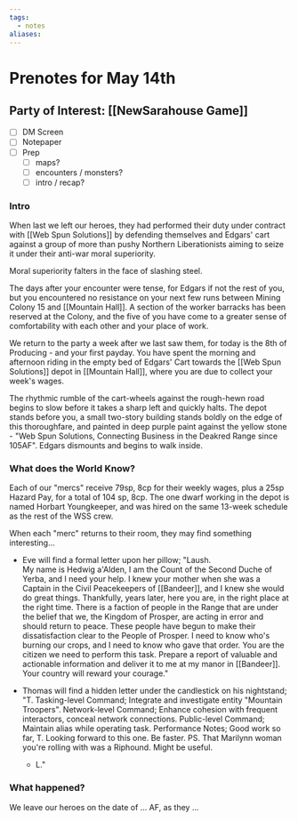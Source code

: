 ```yaml
---
tags:
  - notes
aliases:
---
```


# Prenotes for May 14th
## Party of Interest: [[NewSarahouse Game]]
- [ ] DM Screen
- [ ] Notepaper
- [ ] Prep
	- [ ] maps?
	- [ ] encounters / monsters?
	- [ ] intro / recap?

### Intro
When last we left our heroes, they had performed their duty under contract with [[Web Spun Solutions]] by defending themselves and Edgars' cart against a group of more than pushy Northern Liberationists aiming to seize it under their anti-war moral superiority.

Moral superiority falters in the face of slashing steel.

The days after your encounter were tense, for Edgars if not the rest of you, but you encountered no resistance on your next few runs between Mining Colony 15 and [[Mountain Hall]]. A section of the worker barracks has been reserved at the Colony, and the five of you have come to a greater sense of comfortability with each other and your place of work.

We return to the party a week after we last saw them, for today is the 8th of Producing - and your first payday. You have spent the morning and afternoon riding in the empty bed of Edgars' Cart towards the [[Web Spun Solutions]] depot in [[Mountain Hall]], where you are due to collect your week's wages.

The rhythmic rumble of the cart-wheels against the rough-hewn road begins to slow before it takes a sharp left and quickly halts. The depot stands before you, a small two-story building stands boldly on the edge of this thoroughfare, and painted in deep purple paint against the yellow stone - "Web Spun Solutions, Connecting Business in the Deakred Range since 105AF". Edgars dismounts and begins to walk inside.

### What does the World Know?
Each of our "mercs" receive 79sp, 8cp for their weekly wages, plus a 25sp Hazard Pay, for a total of 104 sp, 8cp. The one dwarf working in the depot is named Horbart Youngkeeper, and was hired on the same 13-week schedule as the rest of the WSS crew.

When each "merc" returns to their room, they may find something interesting...
- Eve will find a formal letter upon her pillow;
	"Laush.   
	  My name is Hedwig a'Alden, I am the Count of the Second Duche of Yerba, and I need your help. 
	  I knew your mother when she was a Captain in the Civil Peacekeepers of [[Bandeer]], and I knew she would do great things. Thankfully, years later, here you are, in the right place at the right time. 
	  There is a faction of people in the Range that are under the belief that we, the Kingdom of Prosper, are acting in error and should return to peace. 
	  These people have begun to make their dissatisfaction clear to the People of Prosper. I need to know who's burning our crops, and I need to know who gave that order. You are the citizen we need to perform this task. 
	  Prepare a report of valuable and actionable information and deliver it to me at my manor in [[Bandeer]]. Your country will reward your courage."
	
- Thomas will find a hidden letter under the candlestick on his nightstand;
"T.
  Tasking-level Command; Integrate and investigate entity "Mountain Troopers".
  Network-level Command; Enhance cohesion with frequent interactors, conceal network connections.
  Public-level Command; Maintain alias while operating task.
  Performance Notes; Good work so far, T. Looking forward to this one. Be faster. PS. That Marilynn woman you're rolling with was a Riphound. Might be useful.
  - L."

### What happened?


We leave our heroes on the date of ... AF, as they ...